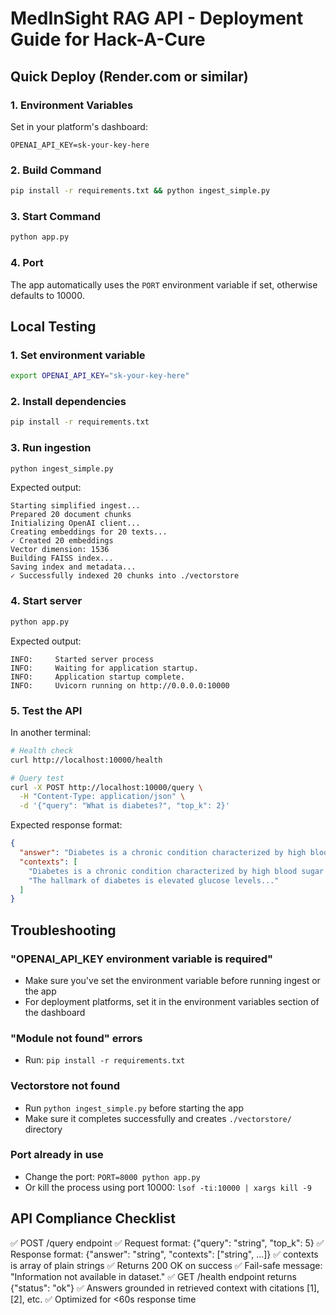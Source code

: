 # MedInSight RAG API - Deployment Guide for Hack-A-Cure

## Quick Deploy (Render.com or similar)

### 1. Environment Variables
Set in your platform's dashboard:
```
OPENAI_API_KEY=sk-your-key-here
```

### 2. Build Command
```bash
pip install -r requirements.txt && python ingest_simple.py
```

### 3. Start Command
```bash
python app.py
```

### 4. Port
The app automatically uses the `PORT` environment variable if set, otherwise defaults to 10000.

## Local Testing

### 1. Set environment variable
```bash
export OPENAI_API_KEY="sk-your-key-here"
```

### 2. Install dependencies
```bash
pip install -r requirements.txt
```

### 3. Run ingestion
```bash
python ingest_simple.py
```

Expected output:
```
Starting simplified ingest...
Prepared 20 document chunks
Initializing OpenAI client...
Creating embeddings for 20 texts...
✓ Created 20 embeddings
Vector dimension: 1536
Building FAISS index...
Saving index and metadata...
✓ Successfully indexed 20 chunks into ./vectorstore
```

### 4. Start server
```bash
python app.py
```

Expected output:
```
INFO:     Started server process
INFO:     Waiting for application startup.
INFO:     Application startup complete.
INFO:     Uvicorn running on http://0.0.0.0:10000
```

### 5. Test the API
In another terminal:
```bash
# Health check
curl http://localhost:10000/health

# Query test
curl -X POST http://localhost:10000/query \
  -H "Content-Type: application/json" \
  -d '{"query": "What is diabetes?", "top_k": 2}'
```

Expected response format:
```json
{
  "answer": "Diabetes is a chronic condition characterized by high blood sugar levels. [1]",
  "contexts": [
    "Diabetes is a chronic condition characterized by high blood sugar levels.",
    "The hallmark of diabetes is elevated glucose levels..."
  ]
}
```

## Troubleshooting

### "OPENAI_API_KEY environment variable is required"
- Make sure you've set the environment variable before running ingest or the app
- For deployment platforms, set it in the environment variables section of the dashboard

### "Module not found" errors
- Run: `pip install -r requirements.txt`

### Vectorstore not found
- Run `python ingest_simple.py` before starting the app
- Make sure it completes successfully and creates `./vectorstore/` directory

### Port already in use
- Change the port: `PORT=8000 python app.py`
- Or kill the process using port 10000: `lsof -ti:10000 | xargs kill -9`

## API Compliance Checklist

✅ POST /query endpoint
✅ Request format: {"query": "string", "top_k": 5}
✅ Response format: {"answer": "string", "contexts": ["string", ...]}
✅ contexts is array of plain strings
✅ Returns 200 OK on success
✅ Fail-safe message: "Information not available in dataset."
✅ GET /health endpoint returns {"status": "ok"}
✅ Answers grounded in retrieved context with citations [1], [2], etc.
✅ Optimized for <60s response time
